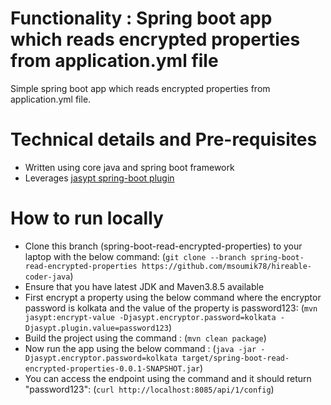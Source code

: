# Functionality : Spring boot app which reads encrypted properties from application.yml file
Simple spring boot app which reads encrypted properties from application.yml file.


# Technical details and Pre-requisites
- Written using core java and spring boot framework
- Leverages [jasypt spring-boot plugin](https://github.com/ulisesbocchio/jasypt-spring-boot)


# How to run locally
- Clone this branch (spring-boot-read-encrypted-properties) to your laptop with the below command:
  (`git clone --branch spring-boot-read-encrypted-properties https://github.com/msoumik78/hireable-coder-java`)
- Ensure that you have latest JDK and Maven3.8.5 available
- First encrypt a property using the below command where the encryptor password is kolkata and the value of the property is password123:
  (`mvn jasypt:encrypt-value -Djasypt.encryptor.password=kolkata -Djasypt.plugin.value=password123`)
- Build the project using the command :
  (`mvn clean package`)
- Now run the app using the below command :
  (`java -jar -Djasypt.encryptor.password=kolkata target/spring-boot-read-encrypted-properties-0.0.1-SNAPSHOT.jar`)
- You can access the endpoint using the command and it should return "password123":
  (`curl http://localhost:8085/api/1/config`)

